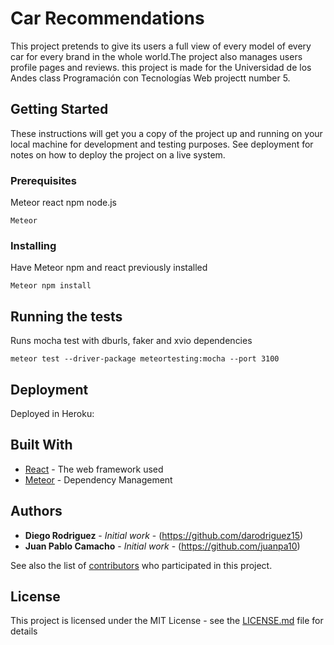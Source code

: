 # Car Recommendations

This project pretends to give its users a full view of every model of every car for every brand in the whole world.The project also manages users profile pages and reviews. this project is made for the Universidad de los Andes class Programación con Tecnologías Web projectt number 5. 

## Getting Started

These instructions will get you a copy of the project up and running on your local machine for development and testing purposes. See deployment for notes on how to deploy the project on a live system.

### Prerequisites

Meteor react npm node.js

```
Meteor 
```

### Installing

Have Meteor npm and react previously installed

```
Meteor npm install
```

## Running the tests

Runs mocha test with dburls, faker and xvio dependencies

```
meteor test --driver-package meteortesting:mocha --port 3100
```

## Deployment

Deployed in Heroku: 

## Built With

* [React](http://www.react.com) - The web framework used
* [Meteor](https://www.meteor.com) - Dependency Management


## Authors

* **Diego Rodriguez** - *Initial work* - (https://github.com/darodriguez15)
* **Juan Pablo Camacho** - *Initial work* - (https://github.com/juanpa10)

See also the list of [contributors](https://github.com/your/project/contributors) who participated in this project.

## License

This project is licensed under the MIT License - see the [LICENSE.md](LICENSE.md) file for details

